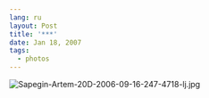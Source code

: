 ```yaml
---
lang: ru
layout: Post
title: '***'
date: Jan 18, 2007
tags:
  - photos
---
```


![Sapegin-Artem-20D-2006-09-16-247-4718-lj.jpg](upload://Sapegin-Artem-20D-2006-09-16-247-4718-lj.jpg)
